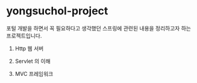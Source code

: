 # yongsuchol-project
포털 개발을 하면서 꼭 필요하다고 생각했던 스프링에 관련된 내용을 정리하고자 하는 프로젝트입니다.


1. Http 웹 서버

2. Servlet 의 이해

3. MVC 프레임워크
